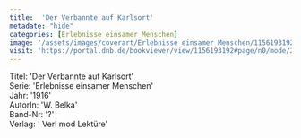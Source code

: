 ```yaml
---
title:  'Der Verbannte auf Karlsort'
metadate: "hide"
categories: [Erlebnisse einsamer Menschen]
image: '/assets/images/coverart/Erlebnisse einsamer Menschen/1156193192_00000010.jpg'
visit: 'https://portal.dnb.de/bookviewer/view/1156193192#page/n0/mode/2up'
---
```

Titel: 'Der Verbannte auf Karlsort' <br>
Serie: 'Erlebnisse einsamer Menschen' <br>
Jahr: '1916' <br>
AutorIn: 'W. Belka' <br>
Band-Nr: '?' <br>
Verlag: ' Verl mod Lektüre'
